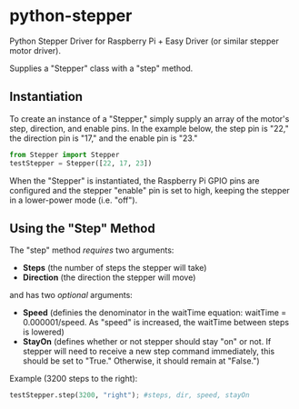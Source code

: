 # python-stepper

Python Stepper Driver for Raspberry Pi + Easy Driver (or similar stepper motor driver).

Supplies a "Stepper" class with a "step" method. 

## Instantiation

To create an instance of a "Stepper," simply supply an array of the motor's step, direction, and enable pins. In the example below, the step pin is "22," the direction pin is "17," and the enable pin is "23."

```python
from Stepper import Stepper
testStepper = Stepper([22, 17, 23])
```

When the "Stepper" is instantiated, the Raspberry Pi GPIO pins are configured and the stepper "enable" pin is set to high, keeping the stepper in a lower-power mode (i.e. "off").

## Using the "Step" Method

The "step" method *requires* two arguments:
- **Steps** (the number of steps the stepper will take)
- **Direction** (the direction the stepper will move)

and has two *optional* arguments:
- **Speed** (definies the denominator in the waitTime equation: waitTime = 0.000001/speed. As "speed" is increased, the waitTime between steps is lowered)
- **StayOn** (defines whether or not stepper should stay "on" or not. If stepper will need to receive a new step command immediately, this should be set to "True." Otherwise, it should remain at "False.")

Example (3200 steps to the right):

```python
testStepper.step(3200, "right"); #steps, dir, speed, stayOn
```
